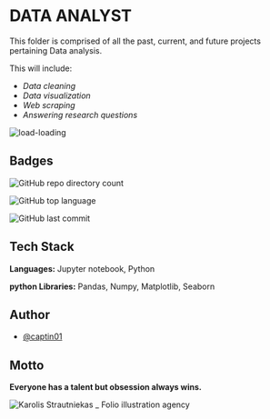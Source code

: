 
# DATA ANALYST

This folder is comprised of all the past, current, and future  projects pertaining  Data analysis. 

This will include:
- *Data cleaning*
- *Data visualization*
- *Web scraping*
- *Answering research questions*




![load-loading](https://github.com/captin01/Projects/assets/114471010/9a6de977-e3a2-45bc-a4ae-0374a8478e57)





## Badges



![GitHub repo directory count](https://img.shields.io/github/directory-file-count/captin01/Projects?color=%23838996&label=Work)

![GitHub top language](https://img.shields.io/github/languages/top/captin01/Projects?color=838996)

![GitHub last commit](https://img.shields.io/github/last-commit/captin01/Projects?color=%23838996&label=Last%20seen)




## Tech Stack

**Languages:** Jupyter notebook, Python

**python Libraries:** Pandas, Numpy, Matplotlib, Seaborn


## Author

- [@captin01](https://github.com/captin01)


## Motto

**Everyone has a talent but obsession always wins.**


![Karolis Strautniekas _ Folio illustration agency](https://github.com/captin01/Projects/assets/114471010/a7f477fb-b3c4-43bf-a28e-3a7ca01a6af9)

